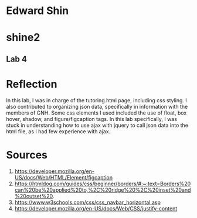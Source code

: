 # Edward Shin
# shine2
## Lab 4

# Reflection
In this lab, I was in charge of the tutoring.html page, including css styling. I also contributed to organizing json data, specifically in information with the members of GNH.
Some css elements I used included the use of float, box hover, shadow, and figure/figcaption tags.
In this lab specifically, I was stuck in understanding how to use ajax with jquery to call json data into the html file, as I had few experience with ajax.

# Sources
1. https://developer.mozilla.org/en-US/docs/Web/HTML/Element/figcaption
2. https://htmldog.com/guides/css/beginner/borders/#:~:text=Borders%20can%20be%20applied%20to,%2C%20ridge%20%2C%20inset%20and%20outset%20.
3. https://www.w3schools.com/css/css_navbar_horizontal.asp
4. https://developer.mozilla.org/en-US/docs/Web/CSS/justify-content
